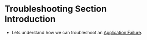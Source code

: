 # Troubleshooting Section Introduction

  - Lets understand how we can troubleshoot an [Application Failure](https://kodekloud.com/topic/troubleshooting-section-introduction/).